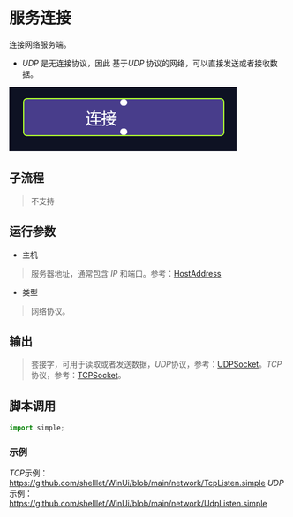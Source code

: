 # 服务连接 
连接网络服务端。

* *UDP* 是无连接协议，因此 基于*UDP* 协议的网络，可以直接发送或者接收数据。

![NetworkConnect](./images/07.png ':size=90%')

## 子流程
> 不支持

## 运行参数


* 主机
>   服务器地址，通常包含 *IP* 和端口。参考：[HostAddress](../types/HostAddress.md)

* 类型
>   网络协议。

## 输出
> 套接字，可用于读取或者发送数据，*UDP*协议，参考：[UDPSocket](../types/UDPSocket.md)。*TCP*协议，参考：[TCPSocket](../types/TCPSocket.md)。

## 脚本调用

```python
import simple;

```

### 示例

*TCP*示例： https://github.com/shelllet/WinUi/blob/main/network/TcpListen.simple
*UDP* 示例： https://github.com/shelllet/WinUi/blob/main/network/UdpListen.simple


